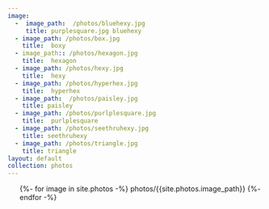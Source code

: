 ```yaml
---
image:
  -  image_path:  /photos/bluehexy.jpg
     title: purplesquare.jpg bluehexy
  - image_path: /photos/box.jpg
    title:  boxy
  - image_path:: /photos/hexagon.jpg
    title:  hexagon
  - image_path: /photos/hexy.jpg
    title:  hexy
  - image_path: /photos/hyperhex.jpg
    title:  hyperhex
  - image_path:  /photos/paisley.jpg
    title: paisley
  - image_path: /photos/purlplesquare.jpg
    title:  purlplesquare
  - image_path: /photos/seethruhexy.jpg
    title: seethruhexy
  - image_path: /photos/triangle.jpg
    title: triangle
layout: default
collection: photos
---
```

 <ul>
{%- for image in site.photos -%}
</li>
  <a>photos/{{site.photos.image_path}}</a>
</li>
{%- endfor -%}
</ul>
